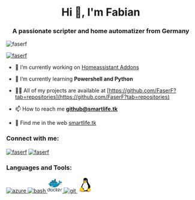 <h1 align="center">Hi 👋, I'm Fabian</h1>
<h3 align="center">A passionate scripter and home automatizer from Germany</h3>

<p align="left"> <img src="https://komarev.com/ghpvc/?username=faserf&label=Profile%20views&color=0e75b6&style=flat" alt="faserf" /> </p>

<p align="left"> <a href="https://github.com/ryo-ma/github-profile-trophy"><img src="https://github-profile-trophy.vercel.app/?username=faserf" alt="faserf" /></a> </p>

- 🔭 I’m currently working on [Homeassistant Addons](https://github.com/FaserF/hassio-addons)

- 🌱 I’m currently learning **Powershell and Python**

- 👨‍💻 All of my projects are available at [https://github.com/FaserF?tab=repositories](https://github.com/FaserF?tab=repositories)

- 📫 How to reach me **github@smartlife.tk**

- 📄 Find me in the web [smartlife.tk](smartlife.tk)

<h3 align="left">Connect with me:</h3>
<p align="left">
<a href="https://twitter.com/faserf11" target="blank"><img align="center" src="https://raw.githubusercontent.com/rahuldkjain/github-profile-readme-generator/master/src/images/icons/Social/twitter.svg" alt="faserf" height="30" width="40" /></a>
<a href="https://www.youtube.com/c/faserf11" target="blank"><img align="center" src="https://raw.githubusercontent.com/rahuldkjain/github-profile-readme-generator/master/src/images/icons/Social/youtube.svg" alt="faserf" height="30" width="40" /></a>
</p>

<h3 align="left">Languages and Tools:</h3>
<p align="left"> <a href="https://azure.microsoft.com/en-in/" target="_blank" rel="noreferrer"> <img src="https://www.vectorlogo.zone/logos/microsoft_azure/microsoft_azure-icon.svg" alt="azure" width="40" height="40"/> </a> <a href="https://www.gnu.org/software/bash/" target="_blank" rel="noreferrer"> <img src="https://www.vectorlogo.zone/logos/gnu_bash/gnu_bash-icon.svg" alt="bash" width="40" height="40"/> </a> <a href="https://www.docker.com/" target="_blank" rel="noreferrer"> <img src="https://raw.githubusercontent.com/devicons/devicon/master/icons/docker/docker-original-wordmark.svg" alt="docker" width="40" height="40"/> </a> <a href="https://git-scm.com/" target="_blank" rel="noreferrer"> <img src="https://www.vectorlogo.zone/logos/git-scm/git-scm-icon.svg" alt="git" width="40" height="40"/> </a> <a href="https://www.linux.org/" target="_blank" rel="noreferrer"> <img src="https://raw.githubusercontent.com/devicons/devicon/master/icons/linux/linux-original.svg" alt="linux" width="40" height="40"/> </a> </p>
